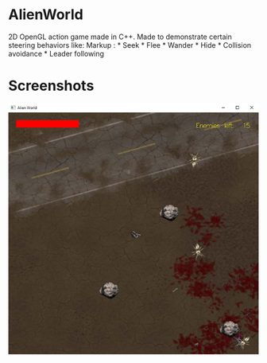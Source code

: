 # AlienWorld
2D OpenGL action game made in C++. Made to demonstrate certain steering behaviors like:
Markup : * Seek
		 * Flee	
		 * Wander
		 * Hide
		 * Collision avoidance
		 * Leader following

# Screenshots
![Alt text](Screenshots/Screenshot1.png)

